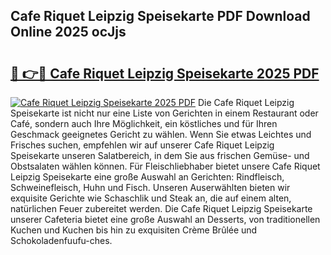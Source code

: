 ## Cafe Riquet Leipzig Speisekarte PDF Download Online 2025 ocJjs

# <h2><a href="http://gccei3.nevu.top/?p=Cafe+Riquet+Leipzig+Speisekarte">🔗 👉🔴 Cafe Riquet Leipzig Speisekarte 2025 PDF</a></h2>

[![Cafe Riquet Leipzig Speisekarte 2025 PDF](https://i.imgur.com/dBaPXMq.png)](http://gccei3.nevu.top/?p=Cafe+Riquet+Leipzig+Speisekarte)
Die Cafe Riquet Leipzig Speisekarte ist nicht nur eine Liste von Gerichten in einem Restaurant oder Café, sondern auch Ihre Möglichkeit, ein köstliches und für Ihren Geschmack geeignetes Gericht zu wählen. Wenn Sie etwas Leichtes und Frisches suchen, empfehlen wir auf unserer Cafe Riquet Leipzig Speisekarte unseren Salatbereich, in dem Sie aus frischen Gemüse- und Obstsalaten wählen können. Für Fleischliebhaber bietet unsere Cafe Riquet Leipzig Speisekarte eine große Auswahl an Gerichten: Rindfleisch, Schweinefleisch, Huhn und Fisch. Unseren Auserwählten bieten wir exquisite Gerichte wie Schaschlik und Steak an, die auf einem alten, natürlichen Feuer zubereitet werden. Die Cafe Riquet Leipzig Speisekarte unserer Cafeteria bietet eine große Auswahl an Desserts, von traditionellen Kuchen und Kuchen bis hin zu exquisiten Crème Brûlée und Schokoladenfuufu-ches.
